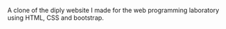 A clone of the diply website I made for the web programming laboratory using HTML, CSS and bootstrap.
